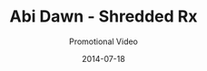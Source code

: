 ---
title: Abi Dawn - Shredded Rx
subtitle: Promotional Video
category: video-production

image: abi-dawn-shredded-rx

vimeo_id: 121648826

description: The story of Abi Dawn journey to becoming a personal trainer.

layout: default
date: 2014-07-18
---